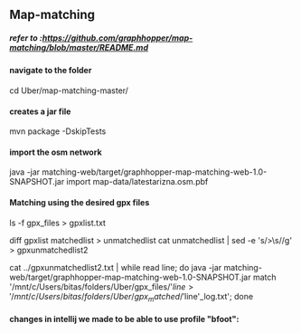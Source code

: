 ## Map-matching
##### refer to :https://github.com/graphhopper/map-matching/blob/master/README.md
#### navigate to the folder
cd Uber/map-matching-master/
#### creates a jar file
mvn package -DskipTests
#### import the osm network
java -jar matching-web/target/graphhopper-map-matching-web-1.0-SNAPSHOT.jar import map-data/latestarizna.osm.pbf 
#### Matching using the desired gpx files
ls -f gpx_files > gpxlist.txt

diff gpxlist matchedlist > unmatchedlist
cat unmatchedlist | sed -e 's/\>\s//g' > gpxunmatchedlist2

cat ../gpxunmatchedlist2.txt | while read line; do java -jar matching-web/target/graphhopper-map-matching-web-1.0-SNAPSHOT.jar match '/mnt/c/Users/bitas/folders/Uber/gpx_files/'$line > '/mnt/c/Users/bitas/folders/Uber/gpx_matched/'$line'_log.txt'; done




#### changes in intellij we made to be able to use profile "bfoot":


